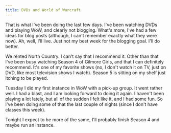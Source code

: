 ```yaml
---
title: DVDs and World of Warcraft
---
```

That is what I've been doing the last few days. I've been watching DVDs and
playing WoW, and clearly not blogging. What's more, I've had a few ideas for
blog posts (although, I can't remember exactly what they were now). Ah, well,
I'll live. Just not my best week for the blogging goal. I'll do better.

We rented North Country. I can't say that I recommend it. Other than that I've
been busy watching Season 4 of Gilmore Girls, and that I can definitely
recommend. It's one of my favorite shows (no, I don't watch it on TV, just on
DVD, like most television shows I watch). Season 5 is sitting on my shelf just
itching to be played.

Tuesday I did my first instance in WoW with a pick-up group. It went rather
well. I had a blast, and I am looking forward to doing it again. I haven't
been playing a lot lately, but all of the sudden I felt like it, and I had
some fun. So I've been doing some of that the last couple of nights (since I
don't have classes this week).

Tonight I expect to be more of the same, I'll probably finish Season 4 and
maybe run an instance.

